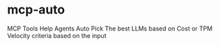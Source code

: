 # mcp-auto
MCP Tools Help Agents Auto Pick The best LLMs based on Cost or TPM Velocity criteria based on the input
